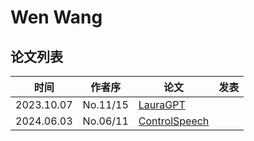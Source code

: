 # Wen Wang

## 论文列表

| 时间 | 作者序 | 论文 | 发表 |
|:-:|:-:|---|---|
| 2023.10.07 | No.11/15 | [LauraGPT](../Models/Speech_LLM/2023.10.07_LauraGPT.md) |
| 2024.06.03 | No.06/11 | [ControlSpeech](../Models/Speech_LLM/2024.06.03_ControlSpeech.md) |